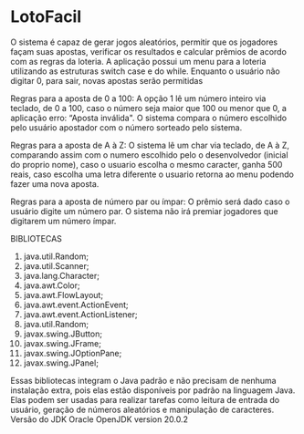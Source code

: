 # LotoFacil

O sistema é capaz de gerar jogos aleatórios, permitir que os jogadores façam suas apostas, verificar os resultados e calcular prêmios de acordo com as regras da loteria.
A aplicação possui um menu para a loteria utilizando as estruturas switch case e do while. Enquanto o usuário não digitar 0, para sair, novas apostas serão permitidas

Regras para a aposta de 0 a 100:
A opção 1 lê um número inteiro via teclado, de 0 a 100, caso o número seja maior que 100 ou menor que 0, a aplicação erro: “Aposta inválida". O sistema compara o número escolhido pelo usuário apostador com o número sorteado pelo
sistema.

Regras para a aposta de A à Z:
O sistema lê um char via teclado, de A à Z, comparando assim com o numero escolhido pelo o desenvolvedor (inicial do proprio nome), caso o usuario escolha o mesmo caracter, ganha 500 reais, caso escolha uma letra diferente o usuario retorna ao menu podendo fazer uma nova aposta.


Regras para a aposta de número par ou ímpar:
O prêmio será dado caso o usuário digite um número par. O sistema não irá premiar jogadores que digitarem um número ímpar.

BIBLIOTECAS

1.  java.util.Random;
2.  java.util.Scanner;
3.  java.lang.Character;
4.  java.awt.Color;
5.  java.awt.FlowLayout;
6.  java.awt.event.ActionEvent;
7.  java.awt.event.ActionListener;
8.  java.util.Random;
9.  javax.swing.JButton;
10. javax.swing.JFrame;
11. javax.swing.JOptionPane;
12. javax.swing.JPanel;

Essas bibliotecas integram o Java padrão e não precisam de nenhuma instalação extra, pois elas estão disponíveis por padrão na linguagem Java. Elas podem ser usadas para realizar tarefas como leitura de entrada do usuário,  geração de números aleatórios e manipulação de caracteres.
Versão do JDK Oracle OpenJDK  version 20.0.2
